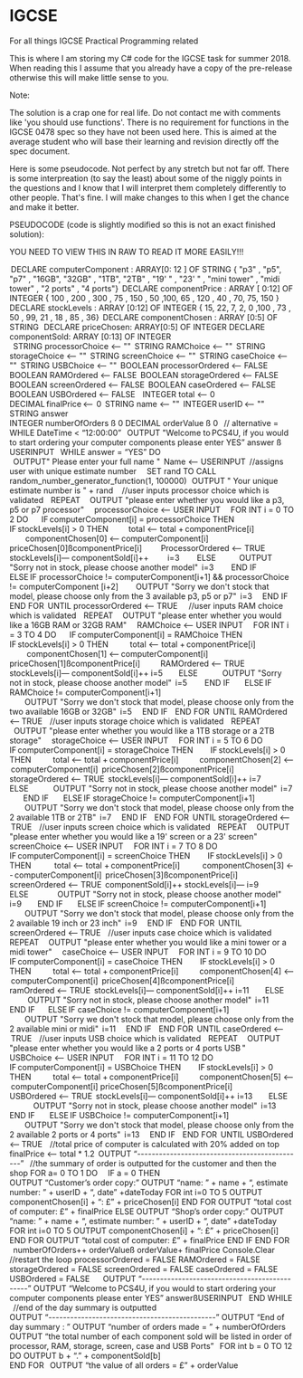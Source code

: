 # IGCSE
For all things IGCSE Practical Programming related

This is where I am storing my C# code for the IGCSE task for summer 2018. When reading this I assume that you already have a copy of the pre-release otherwise this will make little sense to you.

Note:

The solution is a crap one for real life. Do not contact me with comments like 'you should use functions'. There is no requirement for functions in the IGCSE 0478 spec so they have not been used here. This is aimed at the average student who will base their learning and revision directly off the spec document.

Here is some pseudocode. Not perfect by any stretch but not far off. There is some interpreation (to say the least) about some of the niggly points in the questions and I know that I will interpret them completely differently to other people. That's fine. I will make changes to this when I get the chance and make it better.



PSEUDOCODE (code is slightly modified so this is not an exact finished solution):

YOU NEED TO VIEW THIS IN RAW TO READ IT MORE EASILY!!!



 DECLARE computerComponent : ARRAY[0: 12 ] OF STRING { "p3" , "p5", "p7" , "16GB", "32GB" , "1TB", "2TB" , "19' " , "23' " , "mini tower" , "midi tower" , "2 ports" , "4 ports"}  
DECLARE componentPrice : ARRAY [ 0:12] OF INTEGER { 100 , 200 , 300 , 75 , 150 , 50 ,100, 65 , 120 , 40 , 70, 75, 150 }  
DECLARE stockLevels : ARRAY [0:12] OF INTEGER { 15, 22, 7, 2, 0 ,100 , 73 , 50 , 99, 21 , 18 , 85 , 36}  
DECLARE componentChosen : ARRAY [0:5] OF STRING   
DECLARE priceChosen: ARRAY[0:5] OF INTEGER 
DECLARE componentSold: ARRAY [0:13] OF INTEGER  
  
STRING processorChoice <-- ""  
STRING RAMChoice <-- ""  
STRING storageChoice <-- ""  
STRING screenChoice <-- ""  
STRING caseChoice <-- ""  
STRING USBChoice <-- ""  
BOOLEAN processorOrdered <-- FALSE  
BOOLEAN RAMOrdered <-- FALSE  
BOOLEAN storageOrdered <-- FALSE  
BOOLEAN screenOrdered <-- FALSE  
BOOLEAN caseOrdered <-- FALSE  
BOOLEAN USBOrdered <-- FALSE  
  
INTEGER total <-- 0  
DECIMAL finalPrice <--  0  
STRING name <-- ""  
INTEGER userID <-- ""  
STRING answer  
INTEGER numberOfOrders ß 0 
DECIMAL orderValue ß 0 
  
// alternative = WHILE DateTime < “12:00:00” 
  
OUTPUT "Welcome to PCS4U, if you would to start ordering your computer components please enter YES” 
answer ß USERINPUT 
  
WHILE answer = “YES” DO  
  
OUTPUT" Please enter your full name "  
Name <-- USERINPUT  
//assigns user with unique estimate number  
    
SET rand TO CALL random_number_generator_function(1, 100000)   
OUTPUT " Your unique estimate number is " + rand   
  
//user inputs processor choice which is validated  
  
REPEAT   
   OUTPUT "please enter whether you would like a p3, p5 or p7 processor"   
   processorChoice <-- USER INPUT  
    FOR INT i = 0 TO 2 DO  
      IF computerComponent[i] = processorChoice THEN  
         IF stockLevels[i] > 0 THEN  
           total <-- total + componentPrice[i]  
           componentChosen[0] <-- computerComponent[i]  
           priceChosen[0]ßcomponentPrice[i] 
           ProcessorOrdered <-- TRUE  
           stockLevels[i]— 
           componentSold[i]++ 
           i=3  
         ELSE   
            OUTPUT "Sorry not in stock, please choose another model"  
             i=3 
          END IF  
       ELSE IF processorChoice != computerComponent[i+1] && processorChoice !=   computerComponent [i+2] 
          OUTPUT "Sorry we don't stock that model, please choose only from the 3 available p3, p5 or p7"  
          i=3 
     END IF  
  END FOR  
UNTIL processorOrdered <-- TRUE  
  
  
//user inputs RAM choice which is validated  
  
REPEAT   
   OUTPUT "please enter whether you would like a 16GB RAM or 32GB RAM"   
   RAMChoice <-- USER INPUT  
    FOR INT i = 3 TO 4 DO  
      IF computerComponent[i] = RAMChoice THEN  
         IF stockLevels[i] > 0 THEN  
            total <-- total + componentPrice[i]  
            componentChosen[1] <-- computerComponent[i]  
            priceChosen[1]ßcomponentPrice[i] 
            RAMOrdered <-- TRUE  
            stockLevels[i]— 
            componentSold[i]++ 
            i=5 
         ELSE   
             OUTPUT "Sorry not in stock, please choose another model"  
             i=5 
          END IF  
       ELSE IF RAMChoice != computerComponent[i+1]  
          OUTPUT "Sorry we don't stock that model, please choose only from the two available 16GB or 32GB"  
           i=5 
     END IF  
  END FOR  
UNTIL RAMOrdered <-- TRUE  
  
//user inputs storage choice which is validated  
  
REPEAT   
   OUTPUT "please enter whether you would like a 1TB storage or a 2TB storage"   
   storageChoice <-- USER INPUT  
    FOR INT i = 5 TO 6 DO  
      IF computerComponent[i] = storageChoice THEN  
         IF stockLevels[i] > 0 THEN  
            total <-- total + componentPrice[i]  
            componentChosen[2] <-- computerComponent[i]  
            priceChosen[2]ßcomponentPrice[i] 
            storageOrdered <-- TRUE  
            stockLevels[i]— 
            componentSold[i]++ 
            i=7 
         ELSE   
             OUTPUT "Sorry not in stock, please choose another model"  
             i=7 
         END IF  
       ELSE IF storageChoice != computerComponent[i+1]  
          OUTPUT "Sorry we don't stock that model, please choose only from the 2 available 1TB or 2TB"  
          i=7 
     END IF  
  END FOR  
UNTIL storageOrdered <-- TRUE  
  
//user inputs screen choice which is validated  
  
REPEAT   
   OUTPUT "please enter whether you would like a 19' screen or a 23' screen"   
   screenChoice <-- USER INPUT  
    FOR INT i = 7 TO 8 DO  
      IF computerComponent[i] = screenChoice THEN  
         IF stockLevels[i] > 0 THEN  
             total <-- total + componentPrice[i]  
             componentChosen[3] <-- computerComponent[i]  
             priceChosen[3]ßcomponentPrice[i] 
             screenOrdered <-- TRUE  
             componentSold[i]++ 
             stockLevels[i]— 
             i=9 
         ELSE   
                OUTPUT "Sorry not in stock, please choose another model"  
                i=9 
         END IF  
       ELSE IF screenChoice != computerComponent[i+1]  
          OUTPUT "Sorry we don't stock that model, please choose only from the 2 available 19 inch or 23 inch"  
       i=9 
     END IF  
  END FOR  
UNTIL screenOrdered <-- TRUE  
  
//user inputs case choice which is validated  
  
REPEAT   
   OUTPUT "please enter whether you would like a mini tower or a midi tower"   
   caseChoice <-- USER INPUT  
    FOR INT i = 9 TO 10 DO  
      IF computerComponent[i] = caseChoice THEN  
         IF stockLevels[i] > 0 THEN  
            total <-- total + componentPrice[i]  
            componentChosen[4] <-- computerComponent[i]  
            priceChosen[4]ßcomponentPrice[i] 
            ramOrdered <-- TRUE  
            stockLevels[i]— 
            componentSold[i]++ 
            i=11 
         ELSE   
            OUTPUT "Sorry not in stock, please choose another model"  
            i=11 
         END IF  
      ELSE IF caseChoice != computerComponent[i+1]  
          OUTPUT "Sorry we don't stock that model, please choose only from the 2 available mini or midi"  
          i=11 
     END IF  
  END FOR  
UNTIL caseOrdered <-- TRUE  
  
//user inputs USB choice which is validated  
  
REPEAT   
   OUTPUT "please enter whether you would like a 2 ports or 4 ports USB "   
   USBChoice <-- USER INPUT  
    FOR INT i = 11 TO 12 DO  
      IF computerComponent[i] = USBChoice THEN  
         IF stockLevels[i] > 0 THEN  
            total <-- total + componentPrice[i]  
            componentChosen[5] <-- computerComponent[i] 
            priceChosen[5]ßcomponentPrice[i]  
            USBOrdered <-- TRUE  
            stockLevels[i]— 
            componentSold[i]++ 
            i=13 
         ELSE   
                OUTPUT "Sorry not in stock, please choose another model"  
                i=13 
         END IF  
       ELSE IF USBChoice != computerComponent[i+1]  
          OUTPUT "Sorry we don't stock that model, please choose only from the 2 available 2 ports or 4 ports"  
           i=13 
     END IF  
  END FOR  
UNTIL USBOrdered <-- TRUE  
  
//total price of computer is calculated with 20% added on top  
finalPrice <-- total * 1.2  
OUTPUT “----------------------------------------------” 
  
//the summary of order is outputted for the customer and then the shop 
FOR a= 0 TO 1 DO  
    IF a = 0 THEN  
       OUTPUT “Customer’s order copy:” 
       OUTPUT “name: ” + name + “, estimate number: ” + userID + “, date” +dateToday 
       FOR int i=0 TO 5 
          OUTPUT componentChosen[i] + “: £” + priceChosen[i] 
       END FOR 
       OUTPUT “total cost of computer: £” + finalPrice 
   ELSE 
      OUTPUT “Shop’s order copy:” 
      OUTPUT “name: ” + name + “, estimate number: ” + userID + “, date” +dateToday 
       FOR int i=0 TO 5 
          OUTPUT componentChosen[i] + “: £” + priceChosen[i] 
       END FOR 
       OUTPUT “total cost of computer: £” + finalPrice 
END IF 
END FOR  
  
numberOfOrders++ 
orderValueß orderValue+ finalPrice 
Console.Clear 
  
  
//restart the loop 
processorOrdered = FALSE 
RAMOrdered = FALSE 
storageOrdered = FALSE 
screenOrdered = FALSE 
caseOrdered = FALSE 
USBOrdered = FALSE 
  
  
  
OUTPUT “----------------------------------------------” 
OUTPUT “Welcome to PCS4U, if you would to start ordering your computer components please enter YES” 
answerßUSERINPUT 
  
END WHILE  
  
//end of the day summary is outputted  
OUTPUT “----------------------------------------------” 
OUTPUT “End of day summary : ” 
OUTPUT “number of orders made = ” + numberOfOrders 
OUTPUT “the total number of each component sold will be listed in order of processor, RAM, storage, screen, case and USB Ports” 
  
FOR int b = 0 TO 12 DO 
   OUTPUT b + “.” + componentSold[b]  
END FOR 
  
OUTPUT “the value of all orders = £”   + orderValue


